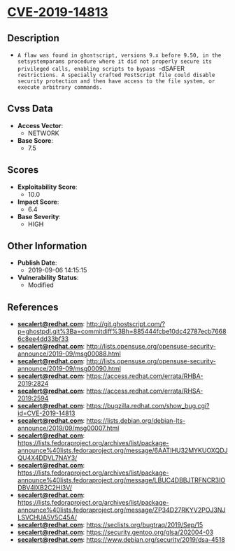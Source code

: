
# [CVE-2019-14813](http://git.ghostscript.com/?p=ghostpdl.git%3Ba=commitdiff%3Bh=885444fcbe10dc42787ecb76686c8ee4dd33bf33)

## Description

- `A flaw was found in ghostscript, versions 9.x before 9.50, in the setsystemparams procedure where it did not properly secure its privileged calls, enabling scripts to bypass `-dSAFER` restrictions. A specially crafted PostScript file could disable security protection and then have access to the file system, or execute arbitrary commands.`

## Cvss Data

- **Access Vector**:
  - NETWORK
- **Base Score**:
  - 7.5

## Scores

- **Exploitability Score**:
  - 10.0
- **Impact Score**:
  - 6.4
- **Base Severity**:
  - HIGH

## Other Information

- **Publish Date**:
  - 2019-09-06 14:15:15
- **Vulnerability Status**:
  - Modified

## References

- **secalert@redhat.com**: http://git.ghostscript.com/?p=ghostpdl.git%3Ba=commitdiff%3Bh=885444fcbe10dc42787ecb76686c8ee4dd33bf33
- **secalert@redhat.com**: http://lists.opensuse.org/opensuse-security-announce/2019-09/msg00088.html
- **secalert@redhat.com**: http://lists.opensuse.org/opensuse-security-announce/2019-09/msg00090.html
- **secalert@redhat.com**: https://access.redhat.com/errata/RHBA-2019:2824
- **secalert@redhat.com**: https://access.redhat.com/errata/RHSA-2019:2594
- **secalert@redhat.com**: https://bugzilla.redhat.com/show_bug.cgi?id=CVE-2019-14813
- **secalert@redhat.com**: https://lists.debian.org/debian-lts-announce/2019/09/msg00007.html
- **secalert@redhat.com**: https://lists.fedoraproject.org/archives/list/package-announce%40lists.fedoraproject.org/message/6AATIHU32MYKUOXQDJQU4X4DDVL7NAY3/
- **secalert@redhat.com**: https://lists.fedoraproject.org/archives/list/package-announce%40lists.fedoraproject.org/message/LBUC4DBBJTRFNCR3IODBV4IXB2C2HI3V/
- **secalert@redhat.com**: https://lists.fedoraproject.org/archives/list/package-announce%40lists.fedoraproject.org/message/ZP34D27RKYV2POJ3NJLSVCHUA5V5C45A/
- **secalert@redhat.com**: https://seclists.org/bugtraq/2019/Sep/15
- **secalert@redhat.com**: https://security.gentoo.org/glsa/202004-03
- **secalert@redhat.com**: https://www.debian.org/security/2019/dsa-4518
